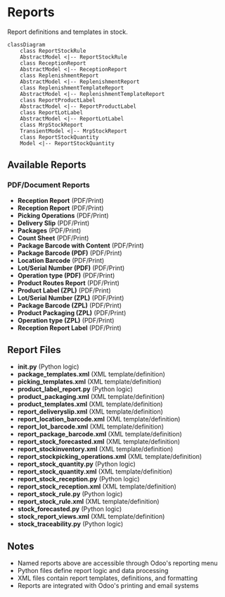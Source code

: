 # Reports

Report definitions and templates in stock.

```mermaid
classDiagram
    class ReportStockRule
    AbstractModel <|-- ReportStockRule
    class ReceptionReport
    AbstractModel <|-- ReceptionReport
    class ReplenishmentReport
    AbstractModel <|-- ReplenishmentReport
    class ReplenishmentTemplateReport
    AbstractModel <|-- ReplenishmentTemplateReport
    class ReportProductLabel
    AbstractModel <|-- ReportProductLabel
    class ReportLotLabel
    AbstractModel <|-- ReportLotLabel
    class MrpStockReport
    TransientModel <|-- MrpStockReport
    class ReportStockQuantity
    Model <|-- ReportStockQuantity
```

## Available Reports

### PDF/Document Reports
- **Reception Report** (PDF/Print)
- **Reception Report** (PDF/Print)
- **Picking Operations** (PDF/Print)
- **Delivery Slip** (PDF/Print)
- **Packages** (PDF/Print)
- **Count Sheet** (PDF/Print)
- **Package Barcode with Content** (PDF/Print)
- **Package Barcode (PDF)** (PDF/Print)
- **Location Barcode** (PDF/Print)
- **Lot/Serial Number (PDF)** (PDF/Print)
- **Operation type (PDF)** (PDF/Print)
- **Product Routes Report** (PDF/Print)
- **Product Label (ZPL)** (PDF/Print)
- **Lot/Serial Number (ZPL)** (PDF/Print)
- **Package Barcode (ZPL)** (PDF/Print)
- **Product Packaging (ZPL)** (PDF/Print)
- **Operation type (ZPL)** (PDF/Print)
- **Reception Report Label** (PDF/Print)


## Report Files

- **__init__.py** (Python logic)
- **package_templates.xml** (XML template/definition)
- **picking_templates.xml** (XML template/definition)
- **product_label_report.py** (Python logic)
- **product_packaging.xml** (XML template/definition)
- **product_templates.xml** (XML template/definition)
- **report_deliveryslip.xml** (XML template/definition)
- **report_location_barcode.xml** (XML template/definition)
- **report_lot_barcode.xml** (XML template/definition)
- **report_package_barcode.xml** (XML template/definition)
- **report_stock_forecasted.xml** (XML template/definition)
- **report_stockinventory.xml** (XML template/definition)
- **report_stockpicking_operations.xml** (XML template/definition)
- **report_stock_quantity.py** (Python logic)
- **report_stock_quantity.xml** (XML template/definition)
- **report_stock_reception.py** (Python logic)
- **report_stock_reception.xml** (XML template/definition)
- **report_stock_rule.py** (Python logic)
- **report_stock_rule.xml** (XML template/definition)
- **stock_forecasted.py** (Python logic)
- **stock_report_views.xml** (XML template/definition)
- **stock_traceability.py** (Python logic)

## Notes
- Named reports above are accessible through Odoo's reporting menu
- Python files define report logic and data processing
- XML files contain report templates, definitions, and formatting
- Reports are integrated with Odoo's printing and email systems
